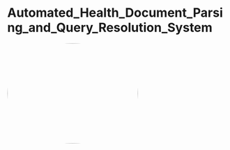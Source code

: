 # Automated_Health_Document_Parsing_and_Query_Resolution_System
<img src="Flow.png" alt="FLOW" style="width: 300px; height: 230px; border-radius: 50%;">


